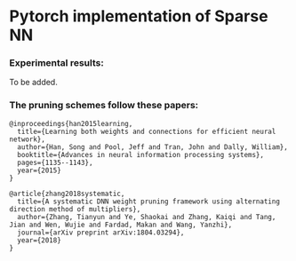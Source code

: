 # Pytorch implementation of Sparse NN

### Experimental results:

To be added.


### The pruning schemes follow these papers:
```
@inproceedings{han2015learning,
  title={Learning both weights and connections for efficient neural network},
  author={Han, Song and Pool, Jeff and Tran, John and Dally, William},
  booktitle={Advances in neural information processing systems},
  pages={1135--1143},
  year={2015}
}

@article{zhang2018systematic,
  title={A systematic DNN weight pruning framework using alternating direction method of multipliers},
  author={Zhang, Tianyun and Ye, Shaokai and Zhang, Kaiqi and Tang, Jian and Wen, Wujie and Fardad, Makan and Wang, Yanzhi},
  journal={arXiv preprint arXiv:1804.03294},
  year={2018}
}
```
